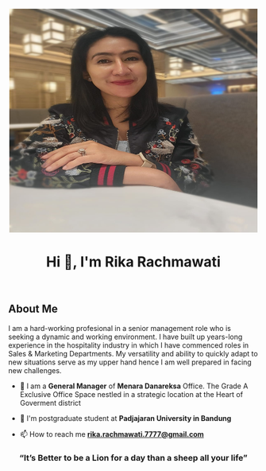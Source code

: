 <p align="center">
  <img src="rika.jpeg" width="500px" height="450px" >
</p>

<h1 align="center">Hi 👋, I'm Rika Rachmawati </h1>
<br>

## About Me
I am a hard-working profesional in a senior management role who is seeking a dynamic and working environment. I have built up years-long experience in the hospitality industry in which I have commenced roles in Sales & Marketing Departments. My versatility and ability to quickly adapt to new situations serve as my upper hand hence I am well prepared in facing new challenges.


- 🏢 I am a **General Manager** of **Menara Danareksa** Office. The Grade A Exclusive Office Space nestled in a strategic location at the Heart of Goverment district

- 🌱 I'm postgraduate student at **Padjajaran University in Bandung**

  
- 📫 How to reach me **rika.rachmawati.7777@gmail.com**
  
<h3 align="center"> “It’s Better to be a Lion for a day than a sheep all your life” </h3>

